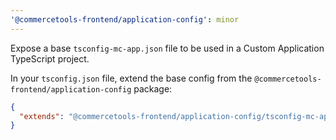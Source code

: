 ```yaml
---
'@commercetools-frontend/application-config': minor
---
```


Expose a base `tsconfig-mc-app.json` file to be used in a Custom Application TypeScript project.

In your `tsconfig.json` file, extend the base config from the `@commercetools-frontend/application-config` package:

```json
{
  "extends": "@commercetools-frontend/application-config/tsconfig-mc-app.json"
}
```
